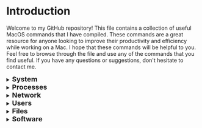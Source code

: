 # Introduction
Welcome to my GitHub repository! This file contains a collection of useful MacOS commands that I have compiled. These commands are a great resource for anyone looking to improve their productivity and efficiency while working on a Mac. I hope that these commands will be helpful to you. Feel free to browse through the file and use any of the commands that you find useful. If you have any questions or suggestions, don't hesitate to contact me.

<details>
<summary><b><font size="+1">System</font></b></summary>
</br>

Retrieve software version information.

``sw_vers``

Retrieve CPU and disk statistics.

``iostat``

Retrieve system information.

``system_profiler SPSoftwareDataType SPHardwareDataType``

Retrieve data types for the system_profiler command.

``system_profiler -listDataTypes``

Retrieve system security information.

``sudo /usr/libexec/mdmclient QuerySecurityInfo``

Retrieve system device information.

``sudo /usr/libexec/mdmclient QueryDeviceInformation``

Shutdown the system now.

``sudo shutdown now``

Restart the system now.

``sudo shutdown -r now``

Restart the system in 10 mins.

``sudo shutdown -r 10``

</details>

<details>
<summary><b><font size="+1">Processes</font></b></summary>
</br>


Retrieve list of processes using the internet.

``lsof -P -i -n | cut -f 1 -d " " | uniq``

</details>

<details>
<summary><b><font size="+1">Network</font></b></summary>
</br>

Retrieve the upload / download speed of the network.

``networkQuality``
</details>

<details>
<summary><b><font size="+1">Users</font></b></summary>
</br>

Run as the root user.

 ``sudo su``

Run in super user mode.

 ``sudo -s``

Retrieve a list of users who have signed in recently.
 ``lasy``
</details>

<details>
<summary><b><font size="+1">Files</font></b></summary>
</br>

Retrieve size of directories / files.

``du -sh <file>``
</details>

<details>
<summary><b><font size="+1">Software</font></b></summary>
</br>

Check for latest software updates.

``softwareupdate -l``

Install all software updates.

``softwareupdate -iaR``
</details>

 